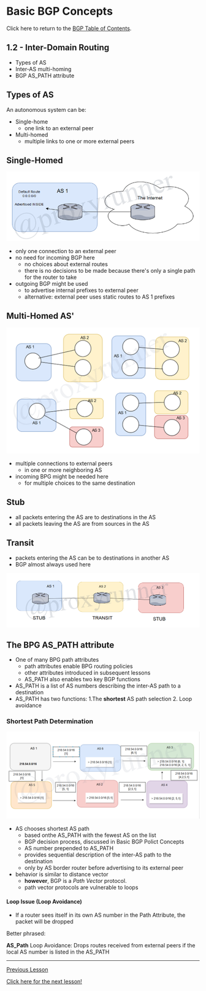 # Basic BGP Concepts

Click here to return to the [BGP Table of Contents](./README.md).

## 1.2 - Inter-Domain Routing

* Types of AS
* Inter-AS multi-homing
* BGP AS_PATH attribute

## Types of AS

An autonomous system can be:

* Single-home
    + one link to an external peer
* Multi-homed
    + multiple links to one or more external peers

## Single-Homed

![Single-Homed Example](../../../img/single-homed.png)

* only one connection to an external peer
* no need for incoming BGP here
    + no choices about external routes
    + there is no decisions to be made because there's only a single path for the router to take
* outgoing BGP might be used
    + to advertise internal prefixes to external peer
    + alternative: external peer uses static routes to AS 1 prefixes

## Multi-Homed AS'

![Multi-Homed Example](../../../img/multi-homed.png)

* multiple connections to external peers
    + in one or more neighboring AS
* incoming BPG might be needed here
    + for multiple choices to the same destination

## Stub

* all packets entering the AS are to destinations in the AS
* all packets leaving the AS are from sources in the AS

## Transit

* packets entering the AS can be to destinations in another AS
* BGP almost always used here

![Stub-transit Example](../../../img/stub-transit.png)

## The BPG AS_PATH attribute

* One of many BPG path attributes
    + path attributes enable BPG routing policies
    + other attributes introduced in subsequent lessons
    + AS_PATH also enables two key BGP functions
* AS_PATH is a list of AS numbers describing the inter-AS path to a destination
* AS_PATH has two functions:
    1.The __shortest__ AS path selection
    2. Loop avoidance

### Shortest Path Determination

![Path Attribute Example](../../../img/path-attribute.png)

* AS chooses shortest AS path
    + based onthe AS_PATH with the fewest AS on the list
    + BGP decision process, discussed in Basic BGP Polict Concepts
    + AS number prepended to AS_PATH
    + provides sequential description of the inter-AS path to the destination
    + only by AS border router before advertising to its external peer
* behavior is similar to distance vector
    + __however__, BGP is a _Path Vector_ protocol.
    + path vector protocols are vulnerable to loops

#### Loop Issue (Loop Avoidance)

* If a router sees itself in its own AS number in the Path Attribute, the packet will be dropped

Better phrased:

__AS_Path__ Loop Avoidance: Drops routes received from external peers if the local AS number is listed in the AS_PATH

---

[Previous Lesson](../1.1.md)

[Click here for the next lesson!](./2.1.md)
